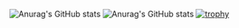 ![Anurag's GitHub stats](https://github-readme-stats.vercel.app/api?username=hashiz008&theme=prussian)
![Anurag's GitHub stats](https://github-readme-stats.vercel.app/api/top-langs/?username=hashiz0085&layout=compact)
[![trophy](https://github-profile-trophy.vercel.app/?username=hashiz008&theme=algolia)](https://github.com/ryo-ma/github-profile-trophy)
